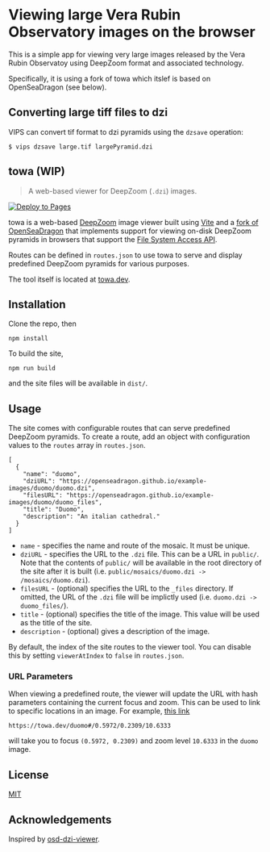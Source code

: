 # Viewing large Vera Rubin Observatory images on the browser

This is a simple app for viewing very large images released by the Vera Rubin Observatoy using DeepZoom format and associated technology.

Specifically, it is using a fork of towa which itslef is based on OpenSeaDragon (see below).

## Converting large tiff files to dzi

VIPS can convert tif format to dzi pyramids using the `dzsave` operation:

```
$ vips dzsave large.tif largePyramid.dzi
```

## towa (WIP)
> A web-based viewer for DeepZoom (`.dzi`) images.

[![Deploy to Pages](https://github.com/pandaxtc/towa/actions/workflows/deploy.yml/badge.svg)](https://github.com/pandaxtc/towa/actions/workflows/deploy.yml)

towa is a web-based [DeepZoom](https://en.wikipedia.org/wiki/Deep_Zoom) image viewer built using [Vite](https://vitejs.dev/) and a [fork of OpenSeaDragon](https://github.com/pandaxtc/openseadragon) that implements support for viewing on-disk DeepZoom pyramids in browsers that support the [File System Access API](https://developer.mozilla.org/en-US/docs/Web/API/File_System_Access_API).

Routes can be defined in `routes.json` to use towa to serve and display predefined DeepZoom pyramids for various purposes.

The tool itself is located at [towa.dev](https://towa.dev).

## Installation

Clone the repo, then

```
npm install
```

To build the site,

```
npm run build
```

and the site files will be available in `dist/`.

## Usage

The site comes with configurable routes that can serve predefined DeepZoom pyramids. To create a route, add an object with configuration values to the `routes` array in `routes.json`.

```
[
  {
    "name": "duomo",
    "dziURL": "https://openseadragon.github.io/example-images/duomo/duomo.dzi",
    "filesURL": "https://openseadragon.github.io/example-images/duomo/duomo_files",
    "title": "Duomo",
    "description": "An italian cathedral."
  }
]
```

* `name` - specifies the name and route of the mosaic. It must be unique.
* `dziURL` - specifies the URL to the `.dzi` file. This can be a URL in `public/`. Note that the contents of `public/` will be available in the root directory of the site after it is built (i.e. `public/mosaics/duomo.dzi -> /mosaics/duomo.dzi`).
* `filesURL` -  (optional) specifies the URL to the `_files` directory. If omitted, the URL of the `.dzi` file will be implictly used (i.e. `duomo.dzi -> duomo_files/`).
* `title` - (optional) specifies the title of the image. This value will be used as the title of the site.
* `description` - (optional) gives a description of the image.

By default, the index of the site routes to the viewer tool. You can disable this by setting `viewerAtIndex` to `false` in `routes.json`.

### URL Parameters

When viewing a predefined route, the viewer will update the URL with hash parameters containing the current focus and zoom. This can be used to link to specific locations in an image. For example, [this link](https://towa.dev/duomo#/0.5972/0.2309/10.6333)

```
https://towa.dev/duomo#/0.5972/0.2309/10.6333
```

will take you to focus `(0.5972, 0.2309)` and zoom level `10.6333` in the `duomo` image.


## License
[MIT](https://choosealicense.com/licenses/mit/)

## Acknowledgements

Inspired by [osd-dzi-viewer](https://github.com/davidmcclure/osd-dzi-viewer/).
